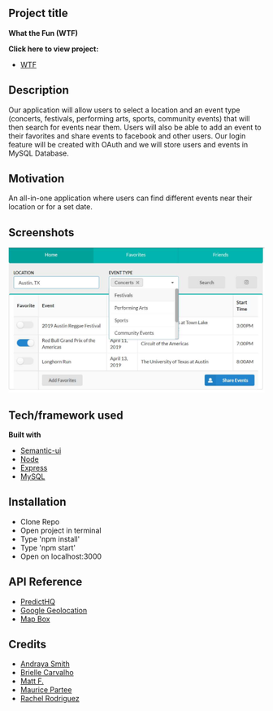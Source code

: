 ## Project title
<strong>What the Fun (WTF)</strong>

<b>Click here to view project:</b>
- [WTF](https://andrayayay.github.io/project2/)


## Description 
Our application will allow users to select a location and an event type (concerts, festivals, performing arts, sports, community events) that will then search for events near them. Users will also be able to add an event to their favorites and share events to facebook and other users. Our login feature will be created with OAuth and we will store users and events in MySQL Database.

## Motivation
An all-in-one application where users can find different events near their location or for a set date.

<!-- ## Build status
Build status of continus integration i.e. travis, appveyor etc. Ex. - 

[![Build Status](https://travis-ci.org/akashnimare/foco.svg?branch=master)](https://travis-ci.org/akashnimare/foco)
[![Windows Build Status](https://ci.appveyor.com/api/projects/status/github/akashnimare/foco?branch=master&svg=true)](https://ci.appveyor.com/project/akashnimare/foco/branch/master) -->

<!-- ## Code style
If you're using any code style like xo, standard etc. That will help others while contributing to your project. Ex. -

[![js-standard-style](https://img.shields.io/badge/code%20style-standard-brightgreen.svg?style=flat)](https://github.com/feross/standard) -->
 
## Screenshots
![](img/Project2UI.png?raw=true)

## Tech/framework used
<b>Built with</b>
- [Semantic-ui](https://semantic-ui.com/)
- [Node](https://nodejs.org/en/)
- [Express](https://expressjs.com/)
- [MySQL](https://www.mysql.com/)


<!-- ## Features
What makes your project stand out? -->

<!-- ## Code Example
Show what the library does as concisely as possible, developers should be able to figure out **how** your project solves their problem by looking at the code example. Make sure the API you are showing off is obvious, and that your code is short and concise. -->

## Installation
- Clone Repo
- Open project in terminal
- Type 'npm install'
- Type 'npm start'
- Open on localhost:3000

## API Reference
- [PredictHQ](https://www.predicthq.com/)
- [Google Geolocation](https://developers.google.com/maps/documentation/geolocation/intro?utm_source=google&utm_medium=cpc&utm_campaign=FY18-Q2-global-demandgen-paidsearchonnetworkhouseads-cs-maps_contactsal_saf&utm_content=text-ad-none-none-DEV_c-CRE_315916117601-ADGP_Hybrid+%7C+AW+SEM+%7C+BKWS+~+Google+Maps+Geolocation+API-KWID_43700039136946123-aud-581578347266:kwd-300650646226-userloc_9028280&utm_term=KW_google%20geolocation%20api-ST_google+geolocation+api&gclid=CIqi--2jteECFbOPxQId7L0IQA)
- [Map Box](https://www.mapbox.com/)

<!-- ## Tests
Describe and show how to run the tests with code examples. -->

<!-- ## How to use?
If people like your project they’ll want to learn how they can use it. To do so include step by step guide to use your project. -->

## Credits
- [Andraya Smith](https://github.com/andrayayay)
- [Brielle Carvalho](https://github.com/BrielleCarvalho)
- [Matt F.](https://github.com/zomg830)
- [Maurice Partee](https://github.com/Mpartee123)
- [Rachel Rodriguez](https://github.com/Rachelrodz33)

<!-- ## License
A short snippet describing the license (MIT, Apache etc)

MIT © [Yourname]() -->
